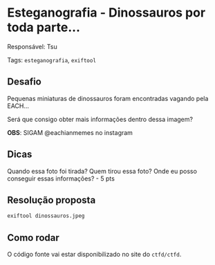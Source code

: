 # Esteganografia - Dinossauros por toda parte...

Responsável: Tsu

Tags: `esteganografia`, `exiftool`

## Desafio

Pequenas miniaturas de dinossauros foram encontradas vagando pela EACH...

Será que consigo obter mais informações dentro dessa imagem?

**OBS**: SIGAM @eachianmemes no instagram

## Dicas

Quando essa foto foi tirada? Quem tirou essa foto? Onde eu posso conseguir essas informações? - 5 pts

## Resolução proposta


```sh
exiftool dinossauros.jpeg
```

## Como rodar

O código fonte vai estar disponibilizado no site do `ctfd/ctfd`.
